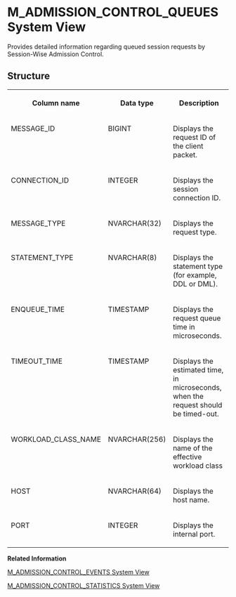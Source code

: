 <!-- loiocc0fbe8198134882a082a8a2507c50e8 -->

# M\_ADMISSION\_CONTROL\_QUEUES System View

Provides detailed information regarding queued session requests by Session-Wise Admission Control.



## Structure


<table>
<tr>
<th valign="top">

Column name



</th>
<th valign="top">

Data type



</th>
<th valign="top">

Description



</th>
</tr>
<tr>
<td valign="top">

MESSAGE\_ID



</td>
<td valign="top">

BIGINT



</td>
<td valign="top">

Displays the request ID of the client packet.



</td>
</tr>
<tr>
<td valign="top">

CONNECTION\_ID



</td>
<td valign="top">

INTEGER



</td>
<td valign="top">

Displays the session connection ID.



</td>
</tr>
<tr>
<td valign="top">

MESSAGE\_TYPE



</td>
<td valign="top">

NVARCHAR\(32\)



</td>
<td valign="top">

Displays the request type.



</td>
</tr>
<tr>
<td valign="top">

STATEMENT\_TYPE



</td>
<td valign="top">

NVARCHAR\(8\)



</td>
<td valign="top">

Displays the statement type \(for example, DDL or DML\).



</td>
</tr>
<tr>
<td valign="top">

ENQUEUE\_TIME



</td>
<td valign="top">

TIMESTAMP



</td>
<td valign="top">

Displays the request queue time in microseconds.



</td>
</tr>
<tr>
<td valign="top">

TIMEOUT\_TIME



</td>
<td valign="top">

TIMESTAMP



</td>
<td valign="top">

Displays the estimated time, in microseconds, when the request should be timed-out.



</td>
</tr>
<tr>
<td valign="top">

WORKLOAD\_CLASS\_NAME



</td>
<td valign="top">

NVARCHAR\(256\)



</td>
<td valign="top">

Displays the name of the effective workload class



</td>
</tr>
<tr>
<td valign="top">

HOST



</td>
<td valign="top">

NVARCHAR\(64\)



</td>
<td valign="top">

Displays the host name.



</td>
</tr>
<tr>
<td valign="top">

PORT



</td>
<td valign="top">

INTEGER



</td>
<td valign="top">

Displays the internal port.



</td>
</tr>
</table>

**Related Information**  


[M\_ADMISSION\_CONTROL\_EVENTS System View](m-admission-control-events-system-view-21178f7.md "Displays information about significant events.")

[M\_ADMISSION\_CONTROL\_STATISTICS System View](m-admission-control-statistics-system-view-69c4547.md "Provides the overall statistics values of the Session-Wise Admission Control feature.")

